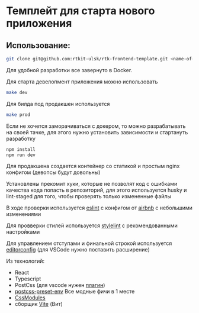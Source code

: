 # Темплейт для старта нового приложения

## Использование:

```sh
git clone git@github.com:rtkit-ulsk/rtk-frontend-template.git <name-of-repo>
```

Для удобной разработки все завернуто в Docker.

Для старта девелопмент приложения можно использовать
```sh
make dev
```

Для билда под продакшен используется

```sh
make prod
```

Если не хочется заморачиваться с докером, то можно разрабатывать на своей тачке, для этого нужно установить зависимости и стартануть разработку
```sh
npm install
npm run dev
```

Для продакшена создается контейнер со статикой и простым nginx конфигом (девопсы будут довольны)


Установлены прекомит хуки, которые не позволят код с ошибками качества кода попасть в репозиторий, для этого используется husky и lint-staged для того, чтобы проверять только измененные файлы

В ходе проверки используется [eslint](https://eslint.org/) с конфигом от [airbnb](https://www.npmjs.com/package/eslint-config-airbnb) с небольшими изменениями

Для провверки стилей используется [stylelint](https://stylelint.io/) с рекомендованными настройками

Для управлением отступами и финальной строкой используется [editorconfig](https://editorconfig.org/) (для VSCode нужно поставить расширение)

Из технологий:
- React
- Typescript
- PostCss (для vscode нужен [плагин](https://marketplace.visualstudio.com/items?itemName=csstools.postcss))
- [postcss-preset-env](https://github.com/csstools/postcss-plugins/tree/main/plugin-packs/postcss-preset-env) Все модные фичи в 1 месте
- [CssModules](https://github.com/css-modules/css-modules)
- сборщик [Vite](https://vitejs.dev/) (Вит)



